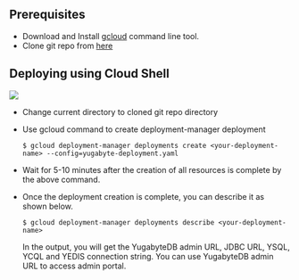 ## Prerequisites

* Download and Install [gcloud](https://cloud.google.com/sdk/docs/) command line tool.
* Clone git repo from [here](https://github.com/yugabyte/gcp-deployment-manager.git)

## Deploying using Cloud Shell

<a href="https://console.cloud.google.com/cloudshell/editor?cloudshell_git_repo=https%3A%2F%2Fgithub.com%2Fyugabyte%2Fgcp-deployment-manager.git" target="_blank">
    <img src="https://gstatic.com/cloudssh/images/open-btn.svg"/>
</a>

* Change current directory to cloned git repo directory
* Use gcloud command to create deployment-manager deployment <br/>

    ```
    $ gcloud deployment-manager deployments create <your-deployment-name> --config=yugabyte-deployment.yaml
    ```

* Wait for 5-10 minutes after the creation of all resources is complete by the above command.
* Once the deployment creation is complete, you can describe it as shown below. <br/>

    ```
    $ gcloud deployment-manager deployments describe <your-deployment-name>
    ```

    In the output, you will get the YugabyteDB admin URL, JDBC URL, YSQL, YCQL and YEDIS connection string. You can use YugabyteDB admin URL to access admin portal.
